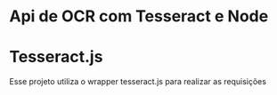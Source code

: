 # Api de OCR com Tesseract e Node

# Tesseract.js

Esse projeto utiliza o wrapper tesseract.js para realizar as requisições
